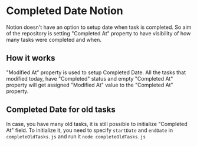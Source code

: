 # Completed Date Notion

Notion doesn't have an option to setup date when task is completed. So aim of the repository is setting "Completed At" property to have visibility of how many tasks were completed and when.

## How it works

"Modified At" property is used to setup Completed Date. All the tasks that modified today, have "Completed" status and empty "Completed At" property will get assigned "Modified At" value to the "Completed At" property. 

## Completed Date for old tasks

In case, you have many old tasks, it is still possible to initialize "Completed At" field. To initialize it, you need to specify `startDate` and `endDate` in `completeOldTasks.js` and run it `node completeOldTasks.js` 